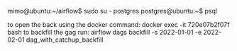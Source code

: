 mimo@ubuntu:~/airflow$ sudo su - postgres
postgres@ubuntu:~$ psql



to open the back using the docker command:
     docker exec -it 720e07b2f07f bash
to backfill the gag run:
     airflow dags backfill -s 2022-01-01 -e 2022-02-01 dag_with_catchup_backfill

